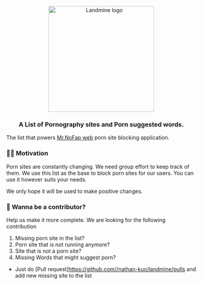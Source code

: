 <p align="center">
  <a href="https://warriorcode.xyz/images/opensource/landmine/landmine_logo.png">
    <img src="https://warriorcode.xyz/images/opensource/landmine/landmine_logo.png" width="280px" alt="Landmine logo" />
  </a>
</p>

<h3 align="center">A List of Pornography sites and Porn suggested words.</h3>


The list that powers [Mr.NoFap web](https://chrome.google.com/webstore/detail/mrnofap-block-porn-sites/cpigeaemojebhijbmencldogableknlf?hl=en) porn site blocking application.

### 💪🏽 Motivation

Porn sites are constantly changing. We need group effort to keep track of them. We use this list as the base to block porn sites for our users.
You can use it however suits your needs.

We only hope it will be used to make positive changes.


### 👾 Wanna be a contributor?

Help us make it more complete. We are looking for the following contribution

1. Missing porn site in the list?
2. Porn site that is not running anymore?
3. Site that is not a porn site?
4. Missing Words that might suggest porn?


- Just do [Pull request]https://github.com//nathan-kuo/landmine/pulls and add new missing site to the list









